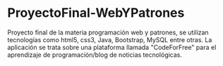 # ProyectoFinal-WebYPatrones
Proyecto final de la materia programación web y patrones, se utilizan tecnologías como html5, css3, Java, Bootstrap, MySQL entre otras. La aplicación se trata sobre una plataforma llamada "CodeForFree" para el aprendizaje de programación/blog de noticias tecnológicas.
